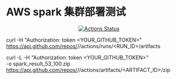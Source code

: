 # AWS spark 集群部署测试

<div align="center">

[![Actions Status](https://github.com/zizdlp/aws_deploy/workflows/TEST_TPCDS/badge.svg)](https://github.com/zizdlp/aws_deploy/actions)

</div>

curl -H "Authorization: token <YOUR_GITHUB_TOKEN>" \
  https://api.github.com/repos/<OWNER>/<REPO>/actions/runs/<RUN_ID>/artifacts

curl -L -H "Authorization: token <YOUR_GITHUB_TOKEN>" \
  -o spark_result_53_100.zip \
  https://api.github.com/repos/<OWNER>/<REPO>/actions/artifacts/<ARTIFACT_ID>/zip